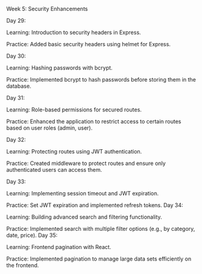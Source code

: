 Week 5: Security Enhancements


Day 29:

Learning: Introduction to security headers in Express.


Practice: Added basic security headers using helmet for Express.


Day 30:

Learning: Hashing passwords with bcrypt.


Practice: Implemented bcrypt to hash passwords before storing them in the database.


Day 31:

Learning: Role-based permissions for secured routes.


Practice: Enhanced the application to restrict access to certain routes based on user roles (admin, user).


Day 32:

Learning: Protecting routes using JWT authentication.


Practice: Created middleware to protect routes and ensure only authenticated users can access them.


Day 33:

Learning: Implementing session timeout and JWT expiration.


Practice: Set JWT expiration and implemented refresh tokens.
Day 34:

Learning: Building advanced search and filtering functionality.


Practice: Implemented search with multiple filter options (e.g., by category, date, price).
Day 35:

Learning: Frontend pagination with React.


Practice: Implemented pagination to manage large data sets efficiently on the frontend.
